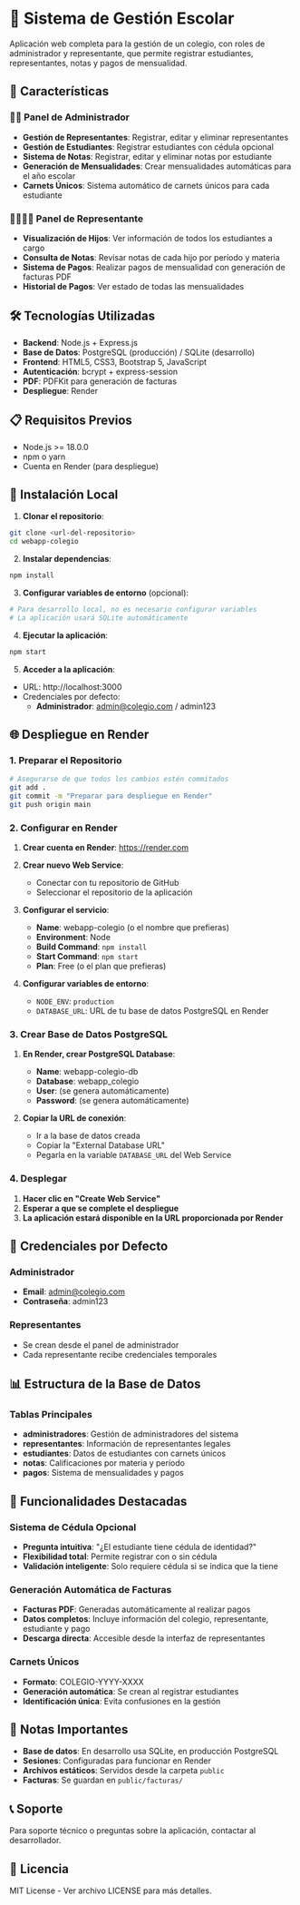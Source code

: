 # 🏫 Sistema de Gestión Escolar

Aplicación web completa para la gestión de un colegio, con roles de administrador y representante, que permite registrar estudiantes, representantes, notas y pagos de mensualidad.

## 🚀 Características

### 👨‍💼 Panel de Administrador
- **Gestión de Representantes**: Registrar, editar y eliminar representantes
- **Gestión de Estudiantes**: Registrar estudiantes con cédula opcional
- **Sistema de Notas**: Registrar, editar y eliminar notas por estudiante
- **Generación de Mensualidades**: Crear mensualidades automáticas para el año escolar
- **Carnets Únicos**: Sistema automático de carnets únicos para cada estudiante

### 👨‍👩‍👧‍👦 Panel de Representante
- **Visualización de Hijos**: Ver información de todos los estudiantes a cargo
- **Consulta de Notas**: Revisar notas de cada hijo por período y materia
- **Sistema de Pagos**: Realizar pagos de mensualidad con generación de facturas PDF
- **Historial de Pagos**: Ver estado de todas las mensualidades

## 🛠️ Tecnologías Utilizadas

- **Backend**: Node.js + Express.js
- **Base de Datos**: PostgreSQL (producción) / SQLite (desarrollo)
- **Frontend**: HTML5, CSS3, Bootstrap 5, JavaScript
- **Autenticación**: bcrypt + express-session
- **PDF**: PDFKit para generación de facturas
- **Despliegue**: Render

## 📋 Requisitos Previos

- Node.js >= 18.0.0
- npm o yarn
- Cuenta en Render (para despliegue)

## 🔧 Instalación Local

1. **Clonar el repositorio**:
```bash
git clone <url-del-repositorio>
cd webapp-colegio
```

2. **Instalar dependencias**:
```bash
npm install
```

3. **Configurar variables de entorno** (opcional):
```bash
# Para desarrollo local, no es necesario configurar variables
# La aplicación usará SQLite automáticamente
```

4. **Ejecutar la aplicación**:
```bash
npm start
```

5. **Acceder a la aplicación**:
- URL: http://localhost:3000
- Credenciales por defecto:
  - **Administrador**: admin@colegio.com / admin123

## 🌐 Despliegue en Render

### 1. Preparar el Repositorio
```bash
# Asegurarse de que todos los cambios estén commitados
git add .
git commit -m "Preparar para despliegue en Render"
git push origin main
```

### 2. Configurar en Render

1. **Crear cuenta en Render**: https://render.com
2. **Crear nuevo Web Service**:
   - Conectar con tu repositorio de GitHub
   - Seleccionar el repositorio de la aplicación

3. **Configurar el servicio**:
   - **Name**: webapp-colegio (o el nombre que prefieras)
   - **Environment**: Node
   - **Build Command**: `npm install`
   - **Start Command**: `npm start`
   - **Plan**: Free (o el plan que prefieras)

4. **Configurar variables de entorno**:
   - `NODE_ENV`: `production`
   - `DATABASE_URL`: URL de tu base de datos PostgreSQL en Render

### 3. Crear Base de Datos PostgreSQL

1. **En Render, crear PostgreSQL Database**:
   - **Name**: webapp-colegio-db
   - **Database**: webapp_colegio
   - **User**: (se genera automáticamente)
   - **Password**: (se genera automáticamente)

2. **Copiar la URL de conexión**:
   - Ir a la base de datos creada
   - Copiar la "External Database URL"
   - Pegarla en la variable `DATABASE_URL` del Web Service

### 4. Desplegar

1. **Hacer clic en "Create Web Service"**
2. **Esperar a que se complete el despliegue**
3. **La aplicación estará disponible en la URL proporcionada por Render**

## 🔐 Credenciales por Defecto

### Administrador
- **Email**: admin@colegio.com
- **Contraseña**: admin123

### Representantes
- Se crean desde el panel de administrador
- Cada representante recibe credenciales temporales

## 📊 Estructura de la Base de Datos

### Tablas Principales
- **administradores**: Gestión de administradores del sistema
- **representantes**: Información de representantes legales
- **estudiantes**: Datos de estudiantes con carnets únicos
- **notas**: Calificaciones por materia y período
- **pagos**: Sistema de mensualidades y pagos

## 🎯 Funcionalidades Destacadas

### Sistema de Cédula Opcional
- **Pregunta intuitiva**: "¿El estudiante tiene cédula de identidad?"
- **Flexibilidad total**: Permite registrar con o sin cédula
- **Validación inteligente**: Solo requiere cédula si se indica que la tiene

### Generación Automática de Facturas
- **Facturas PDF**: Generadas automáticamente al realizar pagos
- **Datos completos**: Incluye información del colegio, representante, estudiante y pago
- **Descarga directa**: Accesible desde la interfaz de representantes

### Carnets Únicos
- **Formato**: COLEGIO-YYYY-XXXX
- **Generación automática**: Se crean al registrar estudiantes
- **Identificación única**: Evita confusiones en la gestión

## 🚨 Notas Importantes

- **Base de datos**: En desarrollo usa SQLite, en producción PostgreSQL
- **Sesiones**: Configuradas para funcionar en Render
- **Archivos estáticos**: Servidos desde la carpeta `public`
- **Facturas**: Se guardan en `public/facturas/`

## 📞 Soporte

Para soporte técnico o preguntas sobre la aplicación, contactar al desarrollador.

## 📄 Licencia

MIT License - Ver archivo LICENSE para más detalles. 
